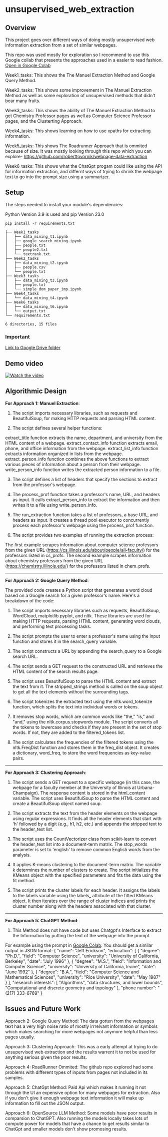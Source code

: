 
# unsupervised_web_extraction

## Overview

This project goes over different ways of doing mostly unsupervised web information extraction from a set of similar webpages. 

This repo was used mostly for exploration so I recommend to use this Google collab that presents the approaches used in a easier to read fashion.
[Open in Google Colab](https://colab.research.google.com/drive/1Ax4yyOa1avfro1PjNmitcrQPD4Q3HHLt?usp=sharing)



  
Week1_tasks: This shows the The Manuel Extraction Method and Google Query Method.
  
Week2_tasks: This shows some improvement in The Manuel Extraction Method as well as some exploration of unsupervised methods that didn't bear many fruits.
  
Week3_tasks: This shows the ability of The Manuel Extraction Method to get Chemistry Professor pages as well as Computer Science Professor pages, and the Clusterting Approach.
  
Week4_tasks: This shows learning on how to use xpaths for extracting information.
  
Week5_tasks: This shows The Roadrunner Approach that is ommited because of size. It was mostly looking through this repo which you can explore- https://github.com/roberttovornik/webpage-data-extraction
  
Week6_tasks: This shows what the ChatGpt progam could like using the API for information extraction, and differnt ways of trying to shrink the webpage text to go into the prompt size using a summarizer. 

## Setup

The steps needed to install your module's dependencies: 

Python Version 3.9 is used and pip Version 23.0
```
pip install -r requirements.txt 
```



```
├── Week1_tasks
│   ├── data_mining_t1.ipynb
│   ├── google_search_mining.ipynb
│   ├── people.txt
│   ├── people2.txt
│   └── textrank.txt
├── Week2_tasks
│   ├── data_mining_t2.ipynb
│   ├── people.csv
│   └── people.txt
├── Week3_tasks
│   ├── data_mining_t3.ipynb
│   ├── people.txt
│   └── simple_dom_paper_imp.ipynb
├── Week4_tasks
│   └── data_mining_t4.ipynb
├── Week6_tasks
│   ├── data_mining_t6.ipynb
│   └── output.txt
└── requirements.txt

6 directories, 15 files
```


### Important 
[Link to Google Drive folder](https://drive.google.com/drive/folders/1peBg9gF9HU-RSXqomwfL-a_EOFwKEFwS?usp=sharing)



## Demo video
[![Watch the video](https://img.youtube.com/vi/JOjDNUGeqx0/hqdefault.jpg)](https://youtu.be/JOjDNUGeqx0)


## Algorithmic Design 

**For Approach 1: Manuel Extraction**:

1. The script imports necessary libraries, such as requests and BeautifulSoup, for making HTTP requests and parsing HTML content.

2. The script defines several helper functions:

extract_title function extracts the name, department, and university from the HTML content of a webpage.
extract_contact_info function extracts email, phone, and office information from the webpage.
extract_list_info function extracts information organized in lists from the webpage.
extract_person_info function combines the above functions to extract various pieces of information about a person from their webpage.
write_person_info function writes the extracted person information to a file.

3. The script defines a list of headers that specify the sections to extract from the professor's webpage.

4. The process_prof function takes a professor's name, URL, and headers as input. It calls extract_person_info to extract the information and then writes it to a file using write_person_info.

5. The run_extraction function takes a list of professors, a base URL, and headers as input. It creates a thread pool executor to concurrently process each professor's webpage using the process_prof function.

6. The script provides two examples of running the extraction process:

The first example scrapes information about computer science professors from the given URL (https://cs.illinois.edu/about/people/all-faculty/) for the professors listed in cs_profs.
The second example scrapes information about chemistry professors from the given URL (https://chemistry.illinois.edu/) for the professors listed in chem_profs. 

___

**For Approach 2: Google Query Method**:

The provided code creates a Python script that generates a word cloud based on a Google search for a given professor's name. Here's a breakdown of the code:

1. The script imports necessary libraries such as requests, BeautifulSoup, WordCloud, matplotlib.pyplot, and nltk. These libraries are used for making HTTP requests, parsing HTML content, generating word clouds, and performing text processing tasks.

2. The script prompts the user to enter a professor's name using the input function and stores it in the search_query variable.

3. The script constructs a URL by appending the search_query to a Google search URL.

4. The script sends a GET request to the constructed URL and retrieves the HTML content of the search results page.

5. The script uses BeautifulSoup to parse the HTML content and extract the text from it. The stripped_strings method is called on the soup object to get all the text elements without the surrounding tags.

6. The script tokenizes the extracted text using the nltk.word_tokenize function, which splits the text into individual words or tokens.

7. It removes stop words, which are common words like "the," "is," and "and," using the nltk.corpus.stopwords module. The script converts all the tokens to lowercase and checks if they are present in the set of stop words. If not, they are added to the filtered_tokens list.

8. The script calculates the frequencies of the filtered tokens using the nltk.FreqDist function and stores them in the freq_dist object.
It creates a dictionary, word_freq, to store the word frequencies as key-value pairs.

___

**For Approach 3: Clustering Approach**:

1. The script sends a GET request to a specific webpage (in this case, the webpage for a faculty member at the University of Illinois at Urbana-Champaign). The response content is stored in the html_content variable.
The script uses BeautifulSoup to parse the HTML content and create a BeautifulSoup object named soup.

2. The script extracts the text from the header elements on the webpage using regular expressions. It finds all the header elements that start with 'h' followed by a digit (e.g., h1, h2, etc.) and appends the stripped text to the header_text list.

3. The script uses the CountVectorizer class from scikit-learn to convert the header_text list into a document-term matrix. The stop_words parameter is set to 'english' to remove common English words from the analysis.

4. It applies K-means clustering to the document-term matrix. The variable k determines the number of clusters to create. The script initializes the KMeans object with the specified parameters and fits the data using the fit method.

5. The script prints the cluster labels for each header. It assigns the labels to the labels variable using the labels_ attribute of the fitted KMeans object. It then iterates over the range of cluster indices and prints the cluster number along with the headers associated with that cluster.

___

**For Approach 5: ChatGPT Method**:

1. This Method does not have code but uses Chatgpt's Interface to extract the Information by putting the text of the webpage into the prompt.

For example using the prompt in [Google Colab](https://colab.research.google.com/drive/1Ax4yyOa1avfro1PjNmitcrQPD4Q3HHLt?usp=sharing):
You should get a similar output in JSON format:
{ "name": "Jeff Erickson", "education": [ { "degree": "Ph.D.", "field": "Computer Science", "university": "University of California, Berkeley", "date": "July 1996" }, { "degree": "M.S.", "field": "Information and Computer Science", "university": "University of California, Irvine", "date": "June 1992" }, { "degree": "B.A.", "field": "Computer Science and Mathematical Sciences", "university": "Rice University", "date": "May 1987" } ], "research interests": [ "Algorithms", "data structures, and lower bounds", "Computational and discrete geometry and topology" ], "phone number": "(217) 333-6769" }




## Issues and Future Work

Approach 2: Google Query Method: The data gotten from the webpages text has a very high noise ratio of mostly irrrelvant information or symbols which makes searching for more webpages not anymore helpful than less pages usually.

Approach 3: Clustering Approach: This was a early attempt at trying to do unsupervised web extraction and the results warrent it to not be used for anything serious given the poor results.

Approach 4: RoadRunner Ommited: The github repo explored had some problems with different types of inputs from pages not included in its samples. 

Approach 5: ChatGpt Method: Paid Api which makes it running it not through the UI an expensive option for many webpages for extraction. Also if you don't give it enough webpage text information it will make up information to fill out the JSON output.

Approach 6: OpenSource LLM Method: Some models have poor results in comparsion to ChatGPT. Also running the models locally takes lots of compute power for models that have a chance to get results similar to ChatGpt and smaller models don't show promosing results. 

